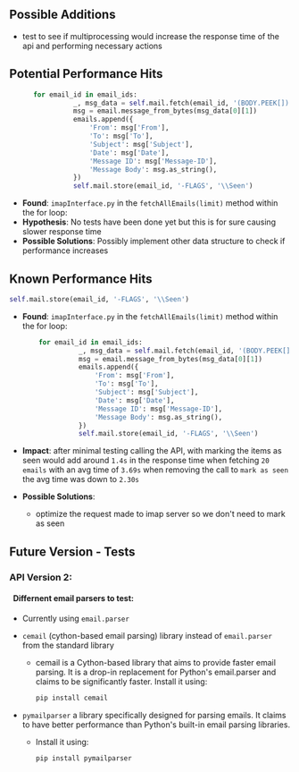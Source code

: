 ## Possible Additions

- test to see if multiprocessing would increase the response time of the api and performing necessary actions

## Potential Performance Hits

```python
      for email_id in email_ids:
                _, msg_data = self.mail.fetch(email_id, '(BODY.PEEK[])')
                msg = email.message_from_bytes(msg_data[0][1])
                emails.append({
                    'From': msg['From'],
                    'To': msg['To'],
                    'Subject': msg['Subject'],
                    'Date': msg['Date'],
                    'Message ID': msg['Message-ID'],
                    'Message Body': msg.as_string(),
                })
                self.mail.store(email_id, '-FLAGS', '\\Seen')
 ```
* **Found**: `imapInterface.py` in the `fetchAllEmails(limit)` method within the for loop:
* **Hypothesis**: No tests have been done yet but this is for sure causing slower response time
* **Possible Solutions**: Possibly implement other data structure to check if performance increases




## Known Performance Hits
```python 
self.mail.store(email_id, '-FLAGS', '\\Seen') 
```
* **Found**: `imapInterface.py` in the `fetchAllEmails(limit)` method within the for loop:
  ```python
      for email_id in email_ids:
                _, msg_data = self.mail.fetch(email_id, '(BODY.PEEK[])')
                msg = email.message_from_bytes(msg_data[0][1])
                emails.append({
                    'From': msg['From'],
                    'To': msg['To'],
                    'Subject': msg['Subject'],
                    'Date': msg['Date'],
                    'Message ID': msg['Message-ID'],
                    'Message Body': msg.as_string(),
                })
                self.mail.store(email_id, '-FLAGS', '\\Seen')
  ```
* **Impact**: after minimal testing calling the API, with marking the items as seen would add
around `1.4s` in the response time when fetching `20 emails` with an avg time of `3.69s`
when removing the call to `mark as seen` the avg time was down to `2.30s`

* **Possible Solutions**:
  * optimize the request made to imap server so we don't need to mark as seen

## Future Version - Tests

### API Version 2:

#### &nbsp; Differnent email parsers to test:
* Currently using `email.parser` 

* `cemail` (cython-based email parsing) library instead of `email.parser` from the standard library
  * cemail is a Cython-based library that aims to provide faster email parsing. It is a drop-in replacement
  for Python's email.parser and claims to be significantly faster. Install it using:
    ```bash
    pip install cemail
    ```
*  `pymailparser` a library specifically designed for parsing emails. It claims to have better performance than 
Python's built-in email parsing libraries.
    * Install it using:
      ```bash
      pip install pymailparser
      ```
      





    
  